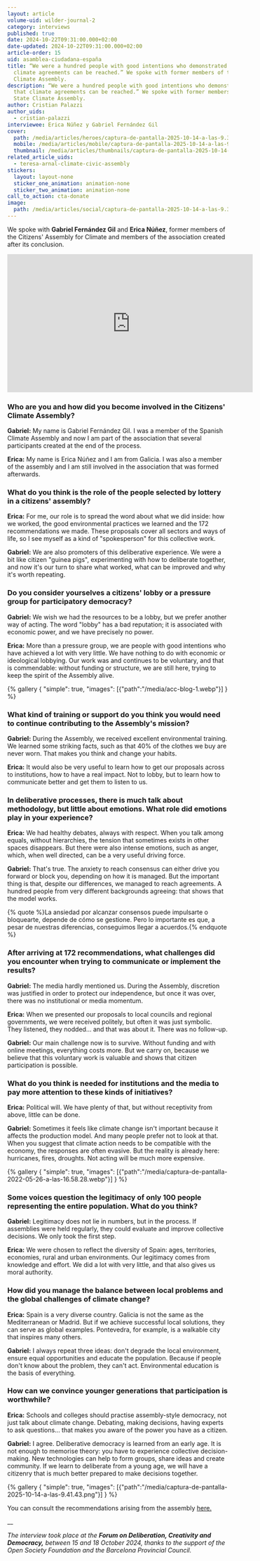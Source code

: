 ```yaml
---
layout: article
volume-uid: wilder-journal-2
category: interviews
published: true
date: 2024-10-22T09:31:00.000+02:00
date-updated: 2024-10-22T09:31:00.000+02:00
article-order: 15
uid: asamblea-ciudadana-españa
title: “We were a hundred people with good intentions who demonstrated that
  climate agreements can be reached.” We spoke with former members of the State
  Climate Assembly.
description: “We were a hundred people with good intentions who demonstrated
  that climate agreements can be reached.” We spoke with former members of the
  State Climate Assembly.
author: Cristian Palazzi
author_uids:
  - cristian-palazzi
interviewee: Erica Núñez y Gabriel Fernández Gil
cover:
  path: /media/articles/heroes/captura-de-pantalla-2025-10-14-a-las-9.37.47.png
  mobile: /media/articles/mobile/captura-de-pantalla-2025-10-14-a-las-9.37.47.png
  thumbnail: /media/articles/thumbnails/captura-de-pantalla-2025-10-14-a-las-9.37.47.png
related_article_uids:
  - teresa-arnal-climate-civic-assembly
stickers:
  layout: layout-none
  sticker_one_animation: animation-none
  sticker_two_animation: animation-none
call_to_action: cta-donate
image:
  path: /media/articles/social/captura-de-pantalla-2025-10-14-a-las-9.37.47.png
---
```

We spoke with **Gabriel Fernández Gil** and **Erica Núñez**, former members of the Citizens' Assembly for Climate and members of the association created after its conclusion.

<iframe width="560" height="315" src="https://www.youtube.com/embed/0f8Nl9M8OEs?si=IFCVGTYSc6PEL13Q" title="YouTube video player" frameborder="0" allow="accelerometer; autoplay; clipboard-write; encrypted-media; gyroscope; picture-in-picture; web-share" referrerpolicy="strict-origin-when-cross-origin" allowfullscreen></iframe>

### **Who are you and how did you become involved in the Citizens' Climate Assembly?**

**Gabriel:** My name is Gabriel Fernández Gil. I was a member of the Spanish Climate Assembly and now I am part of the association that several participants created at the end of the process.

**Erica:** My name is Erica Núñez and I am from Galicia. I was also a member of the assembly and I am still involved in the association that was formed afterwards.

### **What do you think is the role of the people selected by lottery in a citizens' assembly?**

**Erica:** For me, our role is to spread the word about what we did inside: how we worked, the good environmental practices we learned and the 172 recommendations we made. These proposals cover all sectors and ways of life, so I see myself as a kind of "spokesperson" for this collective work.

**Gabriel:** We are also promoters of this deliberative experience. We were a bit like citizen "guinea pigs", experimenting with how to deliberate together, and now it's our turn to share what worked, what can be improved and why it's worth repeating.

### **Do you consider yourselves a citizens' lobby or a pressure group for participatory democracy?**

**Gabriel:** We wish we had the resources to be a lobby, but we prefer another way of acting. The word "lobby" has a bad reputation; it is associated with economic power, and we have precisely no power.

**Erica:** More than a pressure group, we are people with good intentions who have achieved a lot with very little. We have nothing to do with economic or ideological lobbying. Our work was and continues to be voluntary, and that is commendable: without funding or structure, we are still here, trying to keep the spirit of the Assembly alive.

{% gallery { "simple": true, "images": [{"path":"/media/acc-blog-1.webp"}] } %}

### **What kind of training or support do you think you would need to continue contributing to the Assembly's mission?**

**Gabriel:** During the Assembly, we received excellent environmental training. We learned some striking facts, such as that 40% of the clothes we buy are never worn. That makes you think and change your habits.

**Erica:** It would also be very useful to learn how to get our proposals across to institutions, how to have a real impact. Not to lobby, but to learn how to communicate better and get them to listen to us.

### **In deliberative processes, there is much talk about methodology, but little about emotions. What role did emotions play in your experience?**

**Erica:** We had healthy debates, always with respect. When you talk among equals, without hierarchies, the tension that sometimes exists in other spaces disappears. But there were also intense emotions, such as anger, which, when well directed, can be a very useful driving force.

**Gabriel:** That's true. The anxiety to reach consensus can either drive you forward or block you, depending on how it is managed. But the important thing is that, despite our differences, we managed to reach agreements. A hundred people from very different backgrounds agreeing: that shows that the model works.

{% quote %}La ansiedad por alcanzar consensos puede impulsarte o bloquearte, depende de cómo se gestione. Pero lo importante es que, a pesar de nuestras diferencias, conseguimos llegar a acuerdos.{% endquote %}

### **After arriving at 172 recommendations, what challenges did you encounter when trying to communicate or implement the results?**

**Gabriel:** The media hardly mentioned us. During the Assembly, discretion was justified in order to protect our independence, but once it was over, there was no institutional or media momentum.

**Erica:** When we presented our proposals to local councils and regional governments, we were received politely, but often it was just symbolic. They listened, they nodded... and that was about it. There was no follow-up.

**Gabriel:** Our main challenge now is to survive. Without funding and with online meetings, everything costs more. But we carry on, because we believe that this voluntary work is valuable and shows that citizen participation is possible.

### **What do you think is needed for institutions and the media to pay more attention to these kinds of initiatives?**

**Erica:** Political will. We have plenty of that, but without receptivity from above, little can be done.

**Gabriel:** Sometimes it feels like climate change isn't important because it affects the production model. And many people prefer not to look at that. When you suggest that climate action needs to be compatible with the economy, the responses are often evasive. But the reality is already here: hurricanes, fires, droughts. Not acting will be much more expensive.

{% gallery { "simple": true, "images": [{"path":"/media/captura-de-pantalla-2022-05-26-a-las-16.58.28.webp"}] } %}

### **Some voices question the legitimacy of only 100 people representing the entire population. What do you think?**

**Gabriel:** Legitimacy does not lie in numbers, but in the process. If assemblies were held regularly, they could evaluate and improve collective decisions. We only took the first step.

**Erica:** We were chosen to reflect the diversity of Spain: ages, territories, economies, rural and urban environments. Our legitimacy comes from knowledge and effort. We did a lot with very little, and that also gives us moral authority.

### **How did you manage the balance between local problems and the global challenges of climate change?**

**Erica:** Spain is a very diverse country. Galicia is not the same as the Mediterranean or Madrid. But if we achieve successful local solutions, they can serve as global examples. Pontevedra, for example, is a walkable city that inspires many others.

**Gabriel:** I always repeat three ideas: don't degrade the local environment, ensure equal opportunities and educate the population. Because if people don't know about the problem, they can't act. Environmental education is the basis of everything.

### **How can we convince younger generations that participation is worthwhile?**

**Erica:** Schools and colleges should practise assembly-style democracy, not just talk about climate change. Debating, making decisions, having experts to ask questions... that makes you aware of the power you have as a citizen.

**Gabriel:** I agree. Deliberative democracy is learned from an early age. It is not enough to memorise theory: you have to experience collective decision-making. New technologies can help to form groups, share ideas and create community. If we learn to deliberate from a young age, we will have a citizenry that is much better prepared to make decisions together.

{% gallery { "simple": true, "images": [{"path":"/media/captura-de-pantalla-2025-10-14-a-las-9.41.43.png"}] } %}

You can consult the recommendations arising from the assembly [here.](https://asambleaciudadanadelcambioclimatico.es/recomendaciones/)[](https://asambleaciudadanadelcambioclimatico.es/recomendaciones/)

__

*The interview took place at the **Forum on Deliberation, Creativity and Democracy,** between 15 and 18 October 2024, thanks to the support of the Open Society Foundation and the Barcelona Provincial Council.*
